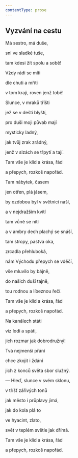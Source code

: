 ```yaml
---
contentType: prose
---
```


## Vyzvání na cestu

Má sestro, má duše,

sni ve sladké tuše,

tam kdesi žít spolu a sobě!

Vždy rádi se míti

dle chuti a mříti

v tom kraji, roven jenž tobě!

Slunce, v mraků tříšti

jež se v dešti blyští,

pro duši moji půvab mají

mysticky ladný,

jak tvůj zrak zrádný,

jenž v slzách se třpytí a tají.

Tam vše je klid a krása, řád

a přepych, rozkoš napořád.

Tam nábytek, časem

jen otřen, plá jásem,

by ozdobou byl v světnici naší,

a v nejdražším kvítí

tam vůně se nítí

a v ambry dech plachý se snáší,

tam stropy, pastva oka,

zrcadla přehluboká,

nám Východu přepych se vděčí,

vše mluvilo by bájně,

do našich duší tajně,

tou rodnou a líbeznou řečí.

Tam vše je klid a krása, řád

a přepych, rozkoš napořád.

Na kanálech státi

viz lodi a spáti,

jich rozmar jak dobrodružný!

Tvá nejmenší přání

chce zkojit i ždání

jich z konců světa sbor služný.

— Hleď, slunce v svém sklonu,

v tříšť zářivých tonů

jak město i průplavy jímá,

jak do kola plá to

ve hyacint, zlato,

svět v teplém světle jak dřímá.

Tam vše je klid a krása, řád

a přepych, rozkoš napořád.
